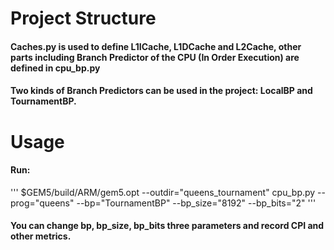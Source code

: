 # Project Structure
#### Caches.py is used to define L1ICache, L1DCache and L2Cache, other parts including Branch Predictor of the CPU (In Order Execution) are defined in cpu_bp.py
#### Two kinds of Branch Predictors can be used in the project: LocalBP and TournamentBP.

# Usage
#### Run:
'''
$GEM5/build/ARM/gem5.opt --outdir="queens_tournament" cpu_bp.py --prog="queens" --bp="TournamentBP" --bp_size="8192" --bp_bits="2" 
'''
#### You can change bp, bp_size, bp_bits three parameters and record CPI and other metrics.
